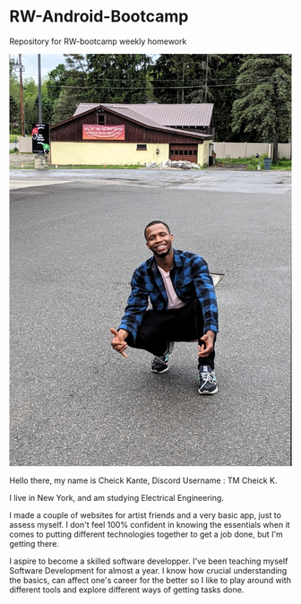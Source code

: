# RW-Android-Bootcamp
Repository for RW-bootcamp weekly homework

 ![Image of CHEICK](/COVER.jpg)

Hello there, my name is Cheick Kante, Discord Username : TM Cheick K.

I live in New York, and am studying Electrical Engineering.


I made a couple of websites for artist friends and a very basic app, just to assess myself. I don't feel 100% confident in knowing the essentials when it comes to putting different technologies together to get a job done, but I'm getting there.


I aspire to become a skilled software developper.
I've been teaching myself Software Development for almost a year. I know how crucial understanding the basics, can affect one's career for the better so I like to play around with different tools and explore different ways of getting tasks done.
